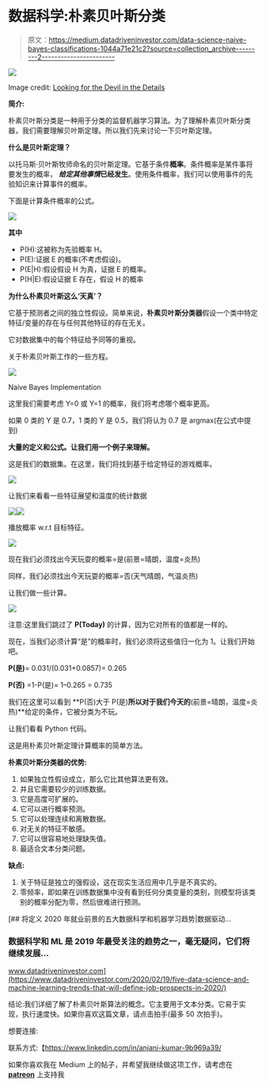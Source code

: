 # 数据科学:朴素贝叶斯分类

> 原文：<https://medium.datadriveninvestor.com/data-science-naive-bayes-classifications-1044a71e21c2?source=collection_archive---------2----------------------->

![](img/b4498c5be59f0d360a5873d2dcffa8a7.png)

Image credit: [Looking for the Devil in the Details](https://arxiv.org/pdf/1903.06150v2.pdf)

**简介:**

朴素贝叶斯分类是一种用于分类的监督机器学习算法。为了理解朴素贝叶斯分类器，我们需要理解贝叶斯定理。所以我们先来讨论一下贝叶斯定理。

**什么是贝叶斯定理？**

以托马斯·贝叶斯牧师命名的贝叶斯定理。它基于条件**概率**。条件概率是某件事将要发生的概率， ***给定其他事情*已经发生**。使用条件概率，我们可以使用事件的先验知识来计算事件的概率。

下面是计算条件概率的公式。

![](img/28b66cb187dc4e79d78049385058ae1a.png)

**其中**

*   P(H):这被称为先验概率 H。
*   P(E):证据 E 的概率(不考虑假设)。
*   P(E|H):假设假设 H 为真，证据 E 的概率。
*   P(H|E):假设证据 E 存在，假设 H 的概率

**为什么朴素贝叶斯这么‘天真’？**

它基于预测者之间的独立性假设。简单来说，**朴素贝叶斯分类器**假设一个类中特定特征/变量的存在与任何其他特征的存在无关。

它对数据集中的每个特征给予同等的重视。

关于朴素贝叶斯工作的一些方程。

![](img/3b98c7a099d0ae181bf304cb79471457.png)

Naive Bayes Implementation

这里我们需要考虑 Y=0 或 Y=1 的概率，我们将考虑哪个概率更高。

如果 0 类的 Y 是 0.7，1 类的 Y 是 0.5，我们将认为 0.7 是 argmax(在公式中提到)

**大量的定义和公式。让我们用一个例子来理解。**

这是我们的数据集。在这里，我们将找到基于给定特征的游戏概率。

![](img/599d5b3d61b67356120b90124b7659f6.png)

让我们来看看一些特征展望和温度的统计数据

![](img/69f599bd6dea89126667e542f3716c5c.png)![](img/abc44d9cd41076f9bd435a8c8fa8126e.png)

播放概率 w.r.t 目标特征。

![](img/9be97467603913c38ab297dcd016c9c0.png)

现在我们必须找出今天玩耍的概率=是(前景=晴朗，温度=炎热)

同样，我们必须找出今天玩耍的概率=否(天气晴朗，气温炎热)

让我们做一些计算。

![](img/9ee99c4a81e38916a084ea35b6c2c266.png)

注意:这里我们跳过了 **P(Today)** 的计算，因为它对所有的值都是一样的。

现在，当我们必须计算“是”的概率时，我们必须将这些值归一化为 1。让我们开始吧。

**P(是)**= 0.031/(0.031+0.0857)= 0.265

**P(否)** =1-P(是)= 1–0.265 = 0.735

我们在这里可以看到 **P(否)大于 P(是)**所以对于我们今天的**(前景=晴朗，温度=炎热)**给定的条件，它被分类为不玩。

让我们看看 Python 代码。

这是用朴素贝叶斯定理计算概率的简单方法。

**朴素贝叶斯分类器的优势:**

1.  如果独立性假设成立，那么它比其他算法更有效。
2.  并且它需要较少的训练数据。
3.  它是高度可扩展的。
4.  它可以进行概率预测。
5.  它可以处理连续和离散数据。
6.  对无关的特征不敏感。
7.  它可以很容易地处理缺失值。
8.  最适合文本分类问题。

**缺点:**

1.  关于特征是独立的强假设，这在现实生活应用中几乎是不真实的。
2.  零频率，即如果在训练数据集中没有看到任何分类变量的类别，则模型将该类别的概率分配为零，然后很难进行预测。

[](https://www.datadriveninvestor.com/2020/02/19/five-data-science-and-machine-learning-trends-that-will-define-job-prospects-in-2020/) [## 将定义 2020 年就业前景的五大数据科学和机器学习趋势|数据驱动…

### 数据科学和 ML 是 2019 年最受关注的趋势之一，毫无疑问，它们将继续发展…

www.datadriveninvestor.com](https://www.datadriveninvestor.com/2020/02/19/five-data-science-and-machine-learning-trends-that-will-define-job-prospects-in-2020/) 

结论:我们详细了解了朴素贝叶斯算法的概念。它主要用于文本分类。它易于实现，执行速度快。如果你喜欢这篇文章，请点击拍手(最多 50 次拍手)。

想要连接:

联系方式:【https://www.linkedin.com/in/anjani-kumar-9b969a39/ 

如果你喜欢我在 Medium 上的帖子，并希望我继续做这项工作，请考虑在 [**patreon**](https://www.patreon.com/anjanikumar) 上支持我